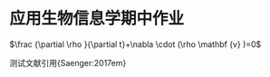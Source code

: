 # 应用生物信息学期中作业

$\frac {\partial \rho }{\partial t}+\nabla \cdot (\rho \mathbf {v} )=0$

测试文献引用{Saenger:2017em}